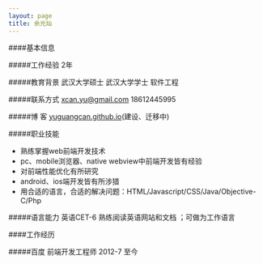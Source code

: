 ```yaml
---
layout: page
title: 余光灿
---
```


####基本信息


#####工作经验   2年   
  
#####教育背景   武汉大学硕士 武汉大学学士 软件工程        
 
#####联系方式   xcan.yu@gmail.com 18612445995  
 
#####博    客   [yuguangcan.github.io](http://yuguangcan.github.io)(建设、迁移中)   

#####职业技能

- 熟练掌握web前端开发技术   
- pc、mobile浏览器、native webview中前端开发皆有经验   
- 对前端性能优化有所研究   
- android、ios端开发皆有所涉猎   
- 用合适的语言，合适的解决问题：HTML/Javascript/CSS/Java/Objective-C/Php 

#####语言能力   英语CET-6 熟练阅读英语网站和文档 ；可做为工作语言
   


####工作经历

#####百度 前端开发工程师 2012-7 至今

